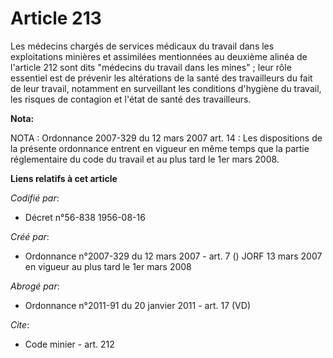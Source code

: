 # Article 213

Les médecins chargés de services médicaux du travail dans les exploitations minières et assimilées mentionnées au deuxième
alinéa de l'article 212 sont dits "médecins du travail dans les mines" ; leur rôle essentiel est de prévenir les altérations
de la santé des travailleurs du fait de leur travail, notamment en surveillant les conditions d'hygiène du travail, les
risques de contagion et l'état de santé des travailleurs.

**Nota:**

NOTA : Ordonnance 2007-329 du 12 mars 2007 art. 14 : Les dispositions de la présente ordonnance entrent en vigueur en même
temps que la partie réglementaire du code du travail et au plus tard le 1er mars 2008.

**Liens relatifs à cet article**

_Codifié par_:

  - Décret n°56-838 1956-08-16

_Créé par_:

  - Ordonnance n°2007-329 du 12 mars 2007 - art. 7 () JORF 13 mars 2007 en vigueur au plus tard le 1er mars 2008

_Abrogé par_:

  - Ordonnance n°2011-91 du 20 janvier 2011 - art. 17 (VD)

_Cite_:

  - Code minier - art. 212
